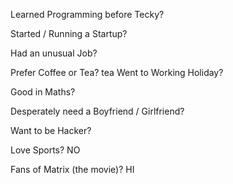 Learned Programming before Tecky?

Started / Running a Startup?

Had an unusual Job?

Prefer Coffee or Tea?
tea
Went to Working Holiday?

Good in Maths?

Desperately need a Boyfriend / Girlfriend?

Want to be Hacker?

Love Sports? NO

Fans of Matrix (the movie)? HI
